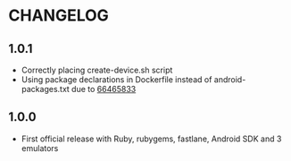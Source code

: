 # CHANGELOG

## 1.0.1

- Correctly placing create-device.sh script
- Using package declarations in Dockerfile instead of android-packages.txt due to [66465833](https://issuetracker.google.com/issues/66465833)

## 1.0.0

- First official release with Ruby, rubygems, fastlane, Android SDK and 3 emulators